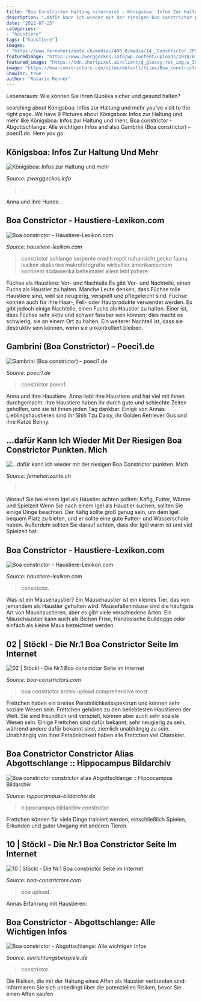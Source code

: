 ```yaml
---
title: "Boa Constrictor Haltung österreich - Königsboa: Infos Zur Haltung Und Mehr"
description: "…dafür kann ich wieder mit der riesigen boa constrictor punkten. mich"
date: "2022-07-23"
categories:
- "haustiere"
tags: ["haustiere"]
images:
- "https://www.fernehorizonte.ch/mediac/400_0/media/14__Constrictor.JPG"
featuredImage: "https://www.zwerggeckos.info/wp-content/uploads/2018/07/koenigsboa-678x381.jpg"
featured_image: "https://cdn.shortpixel.ai/client/q_glossy,ret_img,w_300,h_225/http://www.haustiere-lexikon.com/wp-content/uploads/2016/12/Boa-Constrictor-300x225.jpg"
image: "https://boa-constrictors.com/sites/default/files/Boa_constrictor_stoeckl_archiv_0110.jpg"
ShowToc: true
author: "Rosario Renner"
---
```



Lebensraum: Wie können Sie Ihren Quokka sicher und gesund halten?

	

		
searching about Königsboa: Infos zur Haltung und mehr you've visit to the right page. We have 9 Pictures about Königsboa: Infos zur Haltung und mehr like Königsboa: Infos zur Haltung und mehr, Boa constrictor - Abgottschlange: Alle wichtigen Infos and also Gambrini (Boa constrictor) – poeci1.de. Here you go:
		
    
## Königsboa: Infos Zur Haltung Und Mehr

<img loading=lazy src="https://www.zwerggeckos.info/wp-content/uploads/2018/07/koenigsboa-678x381.jpg" onerror="this.onerror=null;this.src='https://tse1.mm.bing.net/th?id=OIP.MigM57V6HWNgPT9jsQI3pwHaEK&amp;pid=15.1';" alt="Königsboa: Infos zur Haltung und mehr">

_Source: zwerggeckos.info_

>. 

	

Anna und ihre Hunde.

    
## Boa Constrictor - Haustiere-Lexikon.com

<img loading=lazy src="https://www.haustiere-lexikon.com/wp-content/uploads/2016/12/Boa-Constrictor.jpg" onerror="this.onerror=null;this.src='https://tse4.mm.bing.net/th?id=OIP.09Yv9uBQTIjXnbdt-qTU4gHaFj&amp;pid=15.1';" alt="Boa constrictor - Haustiere-Lexikon.com">

_Source: haustiere-lexikon.com_

>constrictor schlange serpente crediti reptil nahansicht gecko fauna lexikon skaliertes makrofotografie wirbeltier amerikanischem kontinent südamerika beheimatet allem lebt pxhere. 

	

Füchse als Haustiere: Vor- und Nachteile
Es gibt Vor- und Nachteile, einen Fuchs als Haustier zu halten. Manche Leute denken, dass Füchse tolle Haustiere sind, weil sie neugierig, verspielt und pflegeleicht sind. Füchse können auch für ihre Haar-, Fell- oder Hautprodukte verwendet werden. Es gibt jedoch einige Nachteile, einen Fuchs als Haustier zu halten. Einer ist, dass Füchse sehr aktiv und schwer fassbar sein können; dies macht es schwierig, sie an einem Ort zu halten. Ein weiterer Nachteil ist, dass sie destruktiv sein können, wenn sie unkontrolliert bleiben.

    
## Gambrini (Boa Constrictor) – Poeci1.de

<img loading=lazy src="https://poeci1.de/wp-content/uploads/2019/08/67570009_2352858624781964_500297319854374912_o.jpg" onerror="this.onerror=null;this.src='https://tse2.mm.bing.net/th?id=OIP.0dikCh63mszpyB9KN4VN5wHaJ4&amp;pid=15.1';" alt="Gambrini (Boa constrictor) – poeci1.de">

_Source: poeci1.de_

>constrictor poeci1. 

	

Anna und ihre Haustiere.
Anna liebt ihre Haustiere und hat viel mit ihnen durchgemacht. Ihre Haustiere haben ihr durch gute und schlechte Zeiten geholfen, und sie ist ihnen jeden Tag dankbar. Einige von Annas Lieblingshaustieren sind ihr Shih Tzu Daisy, ihr Golden Retriever Gus und ihre Katze Benny.

    
## …dafür Kann Ich Wieder Mit Der Riesigen Boa Constrictor Punkten. Mich

<img loading=lazy src="https://www.fernehorizonte.ch/mediac/400_0/media/14__Constrictor.JPG" onerror="this.onerror=null;this.src='https://tse2.mm.bing.net/th?id=OIP.ocZKlS5XyzR2QySx7eBYawAAAA&amp;pid=15.1';" alt="…dafür kann ich wieder mit der riesigen Boa Constrictor punkten. Mich">

_Source: fernehorizonte.ch_

>. 

	

Worauf Sie bei einem Igel als Haustier achten sollten: Käfig, Futter, Wärme und Spielzeit
Wenn Sie nach einem Igel als Haustier suchen, sollten Sie einige Dinge beachten. Der Käfig sollte groß genug sein, um dem Igel bequem Platz zu bieten, und er sollte eine gute Futter- und Wasserschale haben. Außerdem sollten Sie darauf achten, dass der Igel warm ist und viel Spielzeit hat.

    
## Boa Constrictor - Haustiere-Lexikon.com

<img loading=lazy src="https://cdn.shortpixel.ai/client/q_glossy,ret_img,w_300,h_225/http://www.haustiere-lexikon.com/wp-content/uploads/2016/12/Boa-Constrictor-300x225.jpg" onerror="this.onerror=null;this.src='https://tse4.mm.bing.net/th?id=OIP.ipX_msLzO-ZC51tGIIf8nwAAAA&amp;pid=15.1';" alt="Boa constrictor - Haustiere-Lexikon.com">

_Source: haustiere-lexikon.com_

>constrictor. 

	

Was ist ein Mäusehaustier?
Ein Mäusehaustier ist ein kleines Tier, das von jemandem als Haustier gehalten wird. Mausefallenmäuse sind die häufigste Art von Maushaustieren, aber es gibt viele verschiedene Arten. Ein Mäusehaustier kann auch als Bichon Frise, französische Bulldogge oder einfach als kleine Maus bezeichnet werden.

    
## 02 | Stöckl - Die Nr.1 Boa Constrictor Seite Im Internet

<img loading=lazy src="https://boa-constrictors.com/sites/default/files/Boa_constrictor_stoeckl_archiv_0110.jpg" onerror="this.onerror=null;this.src='https://tse2.mm.bing.net/th?id=OIP.bcNtgo-oDhl1AnGJBKNqNwHaFP&amp;pid=15.1';" alt="02 | Stöckl - Die Nr.1 Boa constrictor Seite im Internet">

_Source: boa-constrictors.com_

>boa constrictor archiv upload comprehensive most. 

	

Frettchen haben ein breites Persönlichkeitsspektrum und können sehr soziale Wesen sein.
Frettchen gehören zu den beliebtesten Haustieren der Welt. Sie sind freundlich und verspielt, können aber auch sehr soziale Wesen sein. Einige Frettchen sind dafür bekannt, sehr neugierig zu sein, während andere dafür bekannt sind, ziemlich unabhängig zu sein. Unabhängig von ihrer Persönlichkeit haben alle Frettchen viel Charakter.

    
## Boa Constrictor Constrictor Alias Abgottschlange :: Hippocampus Bildarchiv

<img loading=lazy src="https://www.hippocampus-bildarchiv.de/images_thumbs/RSCFT0699.jpg" onerror="this.onerror=null;this.src='https://tse2.mm.bing.net/th?id=OIP.Xj5a2hep8S7g0DlOH2tNggAAAA&amp;pid=15.1';" alt="Boa constrictor constrictor alias Abgottschlange :: Hippocampus Bildarchiv">

_Source: hippocampus-bildarchiv.de_

>hippocampus bildarchiv constrictor. 

	

Frettchen können für viele Dinge trainiert werden, einschließlich Spielen, Erkunden und guter Umgang mit anderen Tieren.

    
## 10 | Stöckl - Die Nr.1 Boa Constrictor Seite Im Internet

<img loading=lazy src="https://boa-constrictors.com/sites/default/files/Boa_constrictor_stoeckl_archiv_0626.jpg" onerror="this.onerror=null;this.src='https://tse3.mm.bing.net/th?id=OIP.-12Kg4FmZKcWzrqX5doS-QHaE8&amp;pid=15.1';" alt="10 | Stöckl - Die Nr.1 Boa constrictor Seite im Internet">

_Source: boa-constrictors.com_

>boa upload. 

	

Annas Erfahrung mit Haustieren:

    
## Boa Constrictor - Abgottschlange: Alle Wichtigen Infos

<img loading=lazy src="https://www.einrichtungsbeispiele.de/16to9/w660/Categoryfiles/pics/boa-constrictor-slnk.html.jpg" onerror="this.onerror=null;this.src='https://tse3.mm.bing.net/th?id=OIP.iP7YQdJjpY-VEnq8YRORdAHaEK&amp;pid=15.1';" alt="Boa constrictor - Abgottschlange: Alle wichtigen Infos">

_Source: einrichtungsbeispiele.de_

>constrictor. 

	

Die Risiken, die mit der Haltung eines Affen als Haustier verbunden sind: Informieren Sie sich unbedingt über die potenziellen Risiken, bevor Sie einen Affen kaufen

